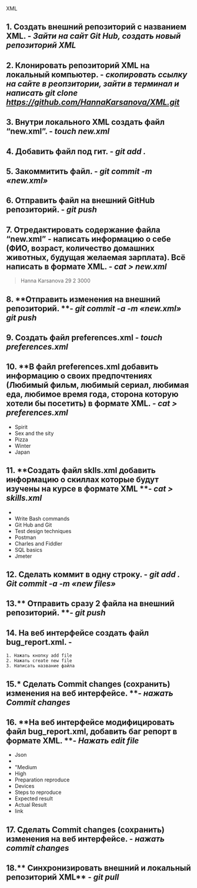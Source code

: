 XML

## 1. **Создать внешний репозиторий c названием XML.** - *Зайти на сайт Git Hub, создать новый репозиторий XML*
## 2. **Клонировать репозиторий XML на локальный компьютер.** - *скопировать ссылку на сайте в реопзитории, зайти в терминал и написать git clone https://github.com/HannaKarsanova/XML.git*
## 3. **Внутри локального XML создать файл “new.xml”.** - *touch new.xml*
## 4. **Добавить файл под гит.** - *git add .*
## 5. **Закоммитить файл.** - *git commit -m «new.xml»*
## 6. **Отправить файл на внешний GitHub репозиторий.** - *git push*
## 7. **Отредактировать содержание файла “new.xml” - написать информацию о себе (ФИО, возраст, количество домашних животных, будущая желаемая зарплата). Всё написать в формате XML.** - *cat > new.xml*

> <?xml version="1.0" encoding="UTF-8"?>
> <fullName> Hanna Karsanova </fullName>
> <age>29</age>
> <numberOfPets>2</numberOfPets>
> <futureDesireSalary>3000</futureDesireSalary> 

## 8. **Отправить изменения на внешний репозиторий. **- *git commit -a -m «new.xml»     git push*
## 9. **Создать файл preferences.xml**  - *touch preferences.xml*
## 10. **В файл preferences.xml добавить информацию о своих предпочтениях (Любимый фильм, любимый сериал, любимая еда, любимое время года, сторона которую хотели бы посетить) в формате XML. **-* cat > preferences.xml*
- <favouriteFilm>Spirit</favouriteFilm>
- <favouriteSerial>Sex and the sity</favouriteSerial>
- <favouriteFood>Pizza</favouriteFood>
- <favouriteSeason>Winter</favouriteSeason>
- <countryToVisit>Japan</countryToVisit>
## 11. **Создать файл sklls.xml добавить информацию о скиллах которые будут изучены на курсе в формате XML **- *cat > skills.xml*
- <?xml version="1.0" encoding="UTF-8"?>
- <skill> Write Bash commands</skill>
- <skill> Git Hub and Git </skill>
- <skill> Test design techniques </skill>
- <skill> Postman </skill>
- <skill> Charles and Fiddler </skill>
- <skill> SQL basics </skill>
- <skill> Jmeter </skill>

## 12. **Сделать коммит в одну строку.** - *git add .     Git commit -a -m «new files»*
## 13.** Отправить сразу 2 файла на внешний репозиторий. **- *git push*
## 14. **На веб интерфейсе создать файл bug_report.xml. -** 
	1. Нажать кнопку add file
	2. Нажать create new file
	3. Написать название файла 
## 15.* Сделать Commit changes (сохранить) изменения на веб интерфейсе. **- *нажать Сommit changes*
## 16. **На веб интерфейсе модифицировать файл bug_report.xml, добавить баг репорт в формате XML. **- *Нажать  edit file*
- <ID> Json </ID>
- <Title> What?Where?When? </Title>
- <Severity> "Medium </Severity>
- <Priority> High </Priority>
- <Precondition> Preparation reproduce </Precondition>
- <Environment> Devices </Environment>
- <STR> Steps to reproduce </STR>
- <ER> Expected result </ER>
- <AR> Actual Result </ER>
- <Attachment> link </Attachment>
## 17. **Сделать Commit changes (сохранить) изменения на веб интерфейсе.** - *нажать commit changes*
## 18.** Синхронизировать внешний и локальный репозиторий XML** - *git pull* 
